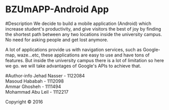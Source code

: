 # BZUmAPP-Android App

#Description
We decide to build a mobile application (Android) which increase student's productivity, and give visitors the best of joy by finding the shortest path between any two locations inside the university campus. No need for asking people and get lost anymore.

A lot of applications provide us with navigation services, such as Google-map, waze...etc, these applications are easy to use and have tons of features. But inside the university campus there is a lot of limitation so here we go. we will take advantages of Google's APIs to achieve that.

#Author-info
Jehad Nasser - 1122084 <br />
Masoud Hababah - 1112098 <br />
Ammar Ghosheh - 1111494 <br />
Mohammad Abu Leil - 1112217

Copyright © 2016
